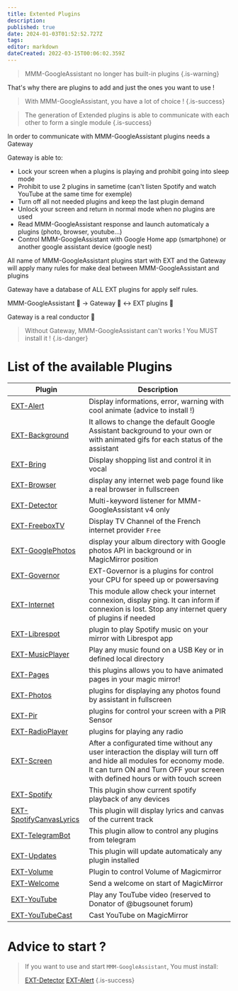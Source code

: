 ```yaml
---
title: Extented Plugins
description: 
published: true
date: 2024-01-03T01:52:52.727Z
tags: 
editor: markdown
dateCreated: 2022-03-15T00:06:02.359Z
---
```


> MMM-GoogleAssistant no longer has built-in plugins
{.is-warning}

That's why there are plugins to add and just the ones you want to use !

> With MMM-GoogleAssistant, you have a lot of choice !
{.is-success}


> The generation of Extended plugins is able to communicate with each other to form a single module
{.is-success}

In order to communicate with MMM-GoogleAssistant plugins needs a Gateway

Gateway is able to:

* Lock your screen when a plugins is playing and prohibit going into sleep mode
* Prohibit to use 2 plugins in sametime (can't listen Spotify and watch YouTube at the same time for exemple)
* Turn off all not needed plugins and keep the last plugin demand
* Unlock your screen and return in normal mode when no plugins are used
* Read MMM-GoogleAssistant response and launch automaticaly a plugins (photo, browser, youtube...)
* Control MMM-GoogleAssistant with Google Home app (smartphone) or another google assistant device (google nest)

All name of MMM-GoogleAssistant plugins start with EXT and the Gateway will apply many rules for make deal between MMM-GoogleAssistant and plugins

Gateway have a database of ALL EXT plugins for apply self rules.

MMM-GoogleAssistant 💭 -> Gateway 🎼 <-> EXT plugins 🎹

Gateway is a real conductor 🙂

> Without Gateway, MMM-GoogleAssistant can't works !
> You MUST install it !
{.is-danger}

# List of the available Plugins

| Plugin | Description
|---|---|
|[EXT-Alert](/en/EXT-Alert)| Display informations, error, warning with cool animate (advice to install !)
|[EXT-Background](/en/EXT-Background)| It allows to change the default Google Assistant background to your own or with animated gifs for each status of the assistant
|[EXT-Bring](/en/EXT-Bring)| Display shopping list and control it in vocal
|[EXT-Browser](/en/EXT-Browser)| display any internet web page found like a real browser in fullscreen
|[EXT-Detector](/en/EXT-Detector)| Multi-keyword listener for MMM-GoogleAssistant v4 only
|[EXT-FreeboxTV](/en/EXT-FreeboxTV)| Display TV Channel of the French internet provider `Free`
|[EXT-GooglePhotos](/en/EXT-GooglePhotos)| display your album directory with Google photos API in background or in MagicMirror position
|[EXT-Governor](/en/EXT-Governor)| EXT-Governor is a plugins for control your CPU for speed up or powersaving
|[EXT-Internet](/en/EXT-Internet)| This module allow check your internet connexion, display ping. It can inform if connexion is lost. Stop any internet query of plugins if needed
|[EXT-Librespot](/en/EXT-Librespot)| plugin to play Spotify music on your mirror with Librespot app
|[EXT-MusicPlayer](/en/EXT-MusicPlayer)| Play any music found on a USB Key or in defined local directory
|[EXT-Pages](/en/EXT-Pages)| this plugins allows you to have animated pages in your magic mirror!
|[EXT-Photos](/en/EXT-Photos)| plugins for displaying any photos found by assistant in fullscreen
|[EXT-Pir](/en/EXT-Pir)| plugins for control your screen with a PIR Sensor
|[EXT-RadioPlayer](/en/EXT-RadioPlayer)| plugins for playing any radio
|[EXT-Screen](/en/EXT-Screen)| After a configurated time without any user interaction the display will turn off and hide all modules for economy mode. It can turn ON and Turn OFF your screen with defined hours or with touch screen
|[EXT-Spotify](/en/EXT-Spotify)| This plugin show current spotify playback of any devices
|[EXT-SpotifyCanvasLyrics](/en/EXT-SpotifyCanvasLyrics)| This plugin will display lyrics and canvas of the current track
|[EXT-TelegramBot](/en/EXT-TelegramBot) | This plugin allow to control any plugins from telegram
|[EXT-Updates](/en/EXT-Updates)| This plugin will update automaticaly any plugin installed
|[EXT-Volume](/en/EXT-Volume)| Plugin to control Volume of Magicmirror
|[EXT-Welcome](/en/EXT-Welcome)| Send a welcome on start of MagicMirror
|[EXT-YouTube](/en/EXT-YouTube)| Play any TouTube video (reserved to Donator of @bugsounet forum)
|[EXT-YouTubeCast](/en/EXT-YouTubeCast)| Cast YouTube on MagicMirror

# Advice to start ?

> If you want to use and start `MMM-GoogleAssistant`,
> You must install:
> 
>  [EXT-Detector](/en/EXT-Detector)
>  [EXT-Alert](/en/EXT-Alert)
{.is-success}


